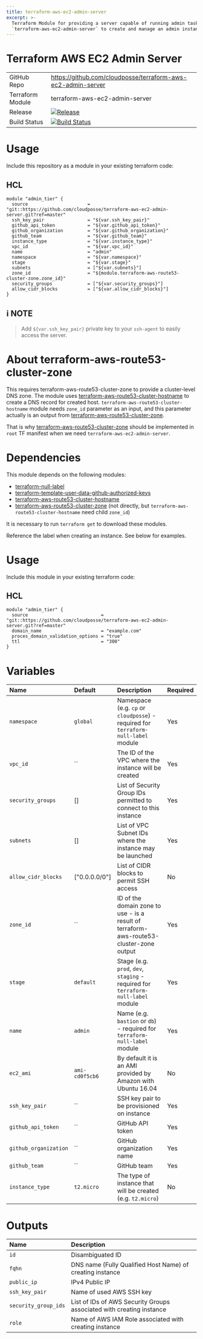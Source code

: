 ```yaml
---
title: terraform-aws-ec2-admin-server
excerpt: >-
  Terraform Module for providing a server capable of running admin tasks. Use
  `terraform-aws-ec2-admin-server` to create and manage an admin instance.
---
```


# Terraform AWS EC2 Admin Server

|                  |                                                                                                                                                                          |
|:-----------------|:-------------------------------------------------------------------------------------------------------------------------------------------------------------------------|
| GitHub Repo      | <https://github.com/cloudposse/terraform-aws-ec2-admin-server>                                                                                                           |
| Terraform Module | terraform-aws-ec2-admin-server                                                                                                                                           |
| Release          | [![Release](https://img.shields.io/github/release/cloudposse/terraform-aws-ec2-admin-server.svg)](https://github.com/cloudposse/terraform-aws-ec2-admin-server/releases) |
| Build Status     | [![Build Status](https://travis-ci.org/cloudposse/terraform-aws-ec2-admin-server.svg?branch=master)](https://travis-ci.org/cloudposse/terraform-aws-ec2-admin-server)    |

# Usage

Include this repository as a module in your existing terraform code:

## HCL

```hcl
module "admin_tier" {
  source                      = "git::https://github.com/cloudposse/terraform-aws-ec2-admin-server.git?ref=master"
  ssh_key_pair                = "${var.ssh_key_pair}"
  github_api_token            = "${var.github_api_token}"
  github_organization         = "${var.github_organization}"
  github_team                 = "${var.github_team}"
  instance_type               = "${var.instance_type}"
  vpc_id                      = "${var.vpc_id}"
  name                        = "admin"
  namespace                   = "${var.namespace}"
  stage                       = "${var.stage}"
  subnets                     = ["${var.subnets}"]
  zone_id                     = "${module.terraform-aws-route53-cluster-zone.zone_id}"
  security_groups             = ["${var.security_groups}"]
  allow_cidr_blocks           = ["${var.allow_cidr_blocks}"]
}
```

## :information_source: NOTE

> Add `${var.ssh_key_pair}` private key to your `ssh-agent` to easily access the server.

# About terraform-aws-route53-cluster-zone

This requires terraform-aws-route53-cluster-zone to provide a cluster-level DNS zone. The module uses [terraform-aws-route53-cluster-hostname](doc:terraform-aws-route53-cluster-hostname) to create a DNS record for created host. `terraform-aws-route53-cluster-hostname` module needs `zone_id` parameter as an input, and this parameter actually is an output from [terraform-aws-route53-cluster-zone](doc:terraform-aws-route53-cluster-zone).

That is why [terraform-aws-route53-cluster-zone](doc:terraform-aws-route53-cluster-zone) should be implemented in `root` TF manifest when we need `terraform-aws-ec2-admin-server`.

# Dependencies

This module depends on the following modules:

- [terraform-null-label](doc:terraform-null-label)
- [terraform-template-user-data-github-authorized-keys](doc:terraform-template-user-data-github-authorized-keys)
- [terraform-aws-route53-cluster-hostname](doc:terraform-aws-route53-cluster-hostname)
- [terraform-aws-route53-cluster-zone](doc:terraform-aws-route53-cluster-zone) (not directly, but `terraform-aws-route53-cluster-hostname` need child `zone_id`)

It is necessary to run `terraform get` to download these modules.

Reference the label when creating an instance. See below for examples.

# Usage

Include this module in your existing terraform code:

## HCL

```hcl
module "admin_tier" {
  source                           = "git::https://github.com/cloudposse/terraform-aws-ec2-admin-server.git?ref=master"
  domain_name                      = "example.com"
  proces_domain_validation_options = "true"
  ttl                              = "300"
}
```

# Variables

| Name                  | Default        | Description                                                                             | Required |
|:----------------------|:---------------|:----------------------------------------------------------------------------------------|:---------|
| `namespace`           | `global`       | Namespace (e.g. `cp` or `cloudposse`) - required for `terraform-null-label` module      | Yes      |
| `vpc_id`              | ``             | The ID of the VPC where the instance will be created                                    | Yes      |
| `security_groups`     | []             | List of Security Group IDs permitted to connect to this instance                        | Yes      |
| `subnets`             | []             | List of VPC Subnet IDs where the instance may be launched                               | Yes      |
| `allow_cidr_blocks`   | ["0.0.0.0/0"]  | List of CIDR blocks to permit SSH access                                                | No       |
| `zone_id`             | ``             | ID of the domain zone to use - is a result of terraform-aws-route53-cluster-zone output | Yes      |
| `stage`               | `default`      | Stage (e.g. `prod`, `dev`, `staging` - required for `terraform-null-label` module       | Yes      |
| `name`                | `admin`        | Name (e.g. `bastion` or `db`) - required for `terraform-null-label` module              | Yes      |
| `ec2_ami`             | `ami-cd0f5cb6` | By default it is an AMI provided by Amazon with Ubuntu 16.04                            | No       |
| `ssh_key_pair`        | ``             | SSH key pair to be provisioned on instance                                              | Yes      |
| `github_api_token`    | ``             | GitHub API token                                                                        | Yes      |
| `github_organization` | ``             | GitHub organization name                                                                | Yes      |
| `github_team`         | ``             | GitHub team                                                                             | Yes      |
| `instance_type`       | `t2.micro`     | The type of instance that will be created (e.g. `t2.micro`)                             | No       |

# Outputs

| Name                 | Description                                                          |
|:---------------------|:---------------------------------------------------------------------|
| `id`                 | Disambiguated ID                                                     |
| `fqhn`               | DNS name (Fully Qualified Host Name) of creating instance            |
| `public_ip`          | IPv4 Public IP                                                       |
| `ssh_key_pair`       | Name of used AWS SSH key                                             |
| `security_group_ids` | List of IDs of AWS Security Groups associated with creating instance |
| `role`               | Name of AWS IAM Role associated with creating instance               |

